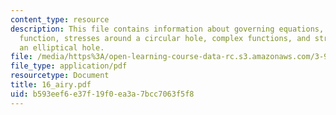 ```yaml
---
content_type: resource
description: This file contains information about governing equations, the airy stress
  function, stresses around a circular hole, complex functions, and stresses around
  an elliptical hole.
file: /media/https%3A/open-learning-course-data-rc.s3.amazonaws.com/3-91-mechanical-behavior-of-plastics-spring-2007/b593eef6e37f19f0ea3a7bcc7063f5f8_16_airy.pdf
file_type: application/pdf
resourcetype: Document
title: 16_airy.pdf
uid: b593eef6-e37f-19f0-ea3a-7bcc7063f5f8
---
```

